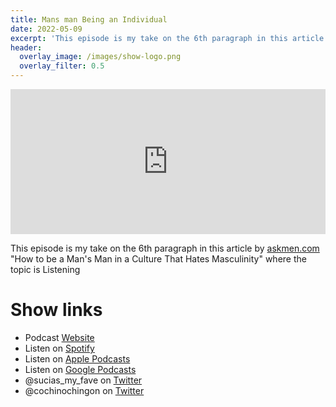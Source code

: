 ```yaml
---
title: Mans man Being an Individual
date: 2022-05-09
excerpt: 'This episode is my take on the 6th paragraph in this article by askmen.com “How to be a Man’s Man in a Culture That Hates Masculinity” where the topic is Listening'
header:
  overlay_image: /images/show-logo.png
  overlay_filter: 0.5
---
```


<iframe src='https://open.spotify.com/embed/episode/7KlRhsvGIGpJ05py4f9ylE' width='100%' height='232' frameborder='0' allowtransparency='true' allow='encrypted-media'></iframe>

This episode is my take on the 6th paragraph in this article by [askmen.com](https://www.askmen.com/man_skills/essential/how-to-be-a-man-s-man-in-a-culture-that-hates-masculinity.html) "How to be a Man's Man in a Culture That Hates Masculinity" where the topic is Listening

# Show links

* <i class='fas fa-link'></i>Podcast [Website](https://cochinochingon.com)
* <i class='fab fa-spotify'></i>Listen on [Spotify](https://open.spotify.com/show/3XjoipCU3QzeIaQAAQpBdW)
* <i class='fas fa-podcast'></i>Listen on [Apple Podcasts](https://podcasts.apple.com/us/podcast/sucias-are-my-favorite/id1548173787)
* <i class='fab fa-google-play'></i>Listen on [Google Podcasts](https://podcasts.google.com/feed/aHR0cHM6Ly9hbmNob3IuZm0vcy80MjI0YzYzYy9wb2RjYXN0L3Jzcw==)
* <i class='fab fa-twitter'></i>@sucias_my_fave on [Twitter](https://twitter.com/sucias_my_fave)
* <i class='fab fa-twitter'></i>@cochinochingon on [Twitter](https://twitter.com/cochinochingon)
